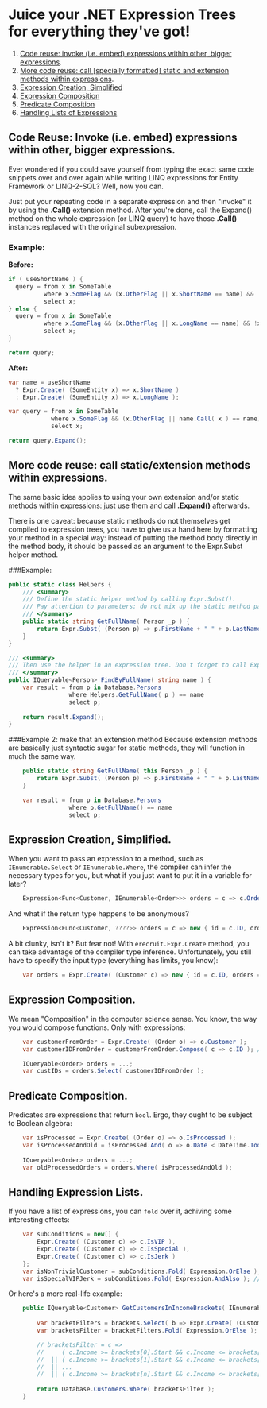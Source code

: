 # Juice your .NET Expression Trees for everything they've got!

1. [Code reuse: invoke (i.e. embed) expressions within other, bigger expressions](#reuse).
2. [More code reuse: call [specially formatted] static and extension methods within expressions](#more-reuse).
3. [Expression Creation, Simplified](#creation)
4. [Expression Composition](#composition)
5. [Predicate Composition](#predicate-composition)
5. [Handling Lists of Expressions](#lists)

## <a name="reuse"></a>Code Reuse: Invoke (i.e. embed) expressions within other, bigger expressions.

Ever wondered if you could save yourself from typing the exact same code snippets over and over
again while writing LINQ expressions for Entity Framework or LINQ-2-SQL? Well, now you can.

Just put your repeating code in a separate expression and then "invoke" it by using the **.Call()** extension method.
After you're done, call the Expand() method on the whole expression (or LINQ query) to have those **.Call()**
instances replaced with the original subexpression.

### Example:

**Before:**
```cs
if ( useShortName ) {
  query = from x in SomeTable
          where x.SomeFlag && (x.OtherFlag || x.ShortName == name) && !x.AnotherFlag
          select x;
} else {
  query = from x in SomeTable
          where x.SomeFlag && (x.OtherFlag || x.LongName == name) && !x.AnotherFlag
          select x;
}

return query;
```

**After:**
```cs
var name = useShortName
  ? Expr.Create( (SomeEntity x) => x.ShortName )
  : Expr.Create( (SomeEntity x) => x.LongName );

var query = from x in SomeTable
            where x.SomeFlag && (x.OtherFlag || name.Call( x ) == name) && !x.AnotherFlag
            select x;

return query.Expand();
```

## <a name="more-reuse"></a>More code reuse: call static/extension methods within expressions.

The same basic idea applies to using your own extension and/or static methods within expressions: just use them and call **.Expand()** afterwards.

There is one caveat: because static methods do not themselves get compiled to expression trees, you have to give us a hand here
by formatting your method in a special way: instead of putting the method body directly in the method body, it should be passed
as an argument to the Expr.Subst helper method.

###Example:

```cs
public static class Helpers {
	/// <summary>
	/// Define the static helper method by calling Expr.Subst(). 
	/// Pay attention to parameters: do not mix up the static method parameters with the expression tree parameters.
	/// </summary>
	public static string GetFullName( Person _p ) {
		return Expr.Subst( (Person p) => p.FirstName + " " + p.LastName );
	}
}

/// <summary>
/// Then use the helper in an expression tree. Don't forget to call Expand at the end.
/// </summary>
public IQueryable<Person> FindByFullName( string name ) {
	var result = from p in Database.Persons
	             where Helpers.GetFullName( p ) == name
	             select p;
							 
	return result.Expand();
}
```

###Example 2: make that an extension method
Because extension methods are basically just syntactic sugar for static methods, they will function in much the same way.

```cs
	public static string GetFullName( this Person _p ) {
		return Expr.Subst( (Person p) => p.FirstName + " " + p.LastName );
	}

	var result = from p in Database.Persons
	             where p.GetFullName() == name
	             select p;
```

## <a name="creation"></a>Expression Creation, Simplified.

When you want to pass an expression to a method, such as `IEnumerable.Select` or `IEnumerable.Where`, the compiler
can infer the necessary types for you, but what if you just want to put it in a variable for later?

```cs
	Expression<Func<Customer, IEnumerable<Order>>> orders = c => c.Orders;
```

And what if the return type happens to be anonymous?

```cs
	Expression<Func<Customer, ????>> orders = c => new { id = c.ID, orders = c.Orders };
```

A bit clunky, isn't it? But fear not! With `erecruit.Expr.Create` method, you can take advantage of the compiler type inference.
Unfortunately, you still have to specify the input type (everything has limits, you know):

```cs
	var orders = Expr.Create( (Customer c) => new { id = c.ID, orders = c.Orders } );
```

## <a name="composition"></a>Expression Composition.

We mean "Composition" in the computer science sense. You know, the way you would compose functions. Only with expressions:

```cs
	var customerFromOrder = Expr.Create( (Order o) => o.Customer );
	var customerIDFromOrder = customerFromOrder.Compose( c => c.ID ); // Equivalent to "o => o.Customer.ID"

	IQueryable<Order> orders = ...;
	var custIDs = orders.Select( customerIDFromOrder );
```

## <a name="predicate-composition"></a>Predicate Composition.

Predicates are expressions that return `bool`. Ergo, they ought to be subject to Boolean algebra:

```cs
	var isProcessed = Expr.Create( (Order o) => o.IsProcessed );
	var isProcessedAndOld = isProcessed.And( o => o.Date < DateTime.Today ); // try also: ".Or()"
	
	IQueryable<Order> orders = ...;
	var oldProcessedOrders = orders.Where( isProcessedAndOld );
```

## <a name="lists"></a>Handling Expression Lists.

If you have a list of expressions, you can `fold` over it, achiving some interesting effects:

```cs
	var subConditions = new[] {
		Expr.Create( (Customer c) => c.IsVIP ),
		Expr.Create( (Customer c) => c.IsSpecial ),
		Expr.Create( (Customer c) => c.IsJerk )
	};
	var isNonTrivialCustomer = subConditions.Fold( Expression.OrElse ); // c => c.IsVIP || c.IsSpecial || c.IsJerk
	var isSpecialVIPJerk = subConditions.Fold( Expression.AndAlso ); // c => c.IsVIP && c.IsSpecial && c.IsJerk
```

Or here's a more real-life example:

```cs
	public IQueryable<Customer> GetCustomersInIncomeBrackets( IEnumerable<Range<int>> brackets ) {
		
		var bracketFilters = brackets.Select( b => Expr.Create( (Customer c) => c.Income >= b.Start && c.Income <= b.End );
		var bracketsFilter = bracketFilters.Fold( Expression.OrElse ); 

		// bracketsFilter = c => 
		//	   ( c.Income >= brackets[0].Start && c.Income <= brackets[0].End )
		//	|| ( c.Income >= brackets[1].Start && c.Income <= brackets[1].End )
		//	|| ...
		//	|| ( c.Income >= brackets[n].Start && c.Income <= brackets[n].End )
	
		return Database.Customers.Where( bracketsFilter );
	}
```